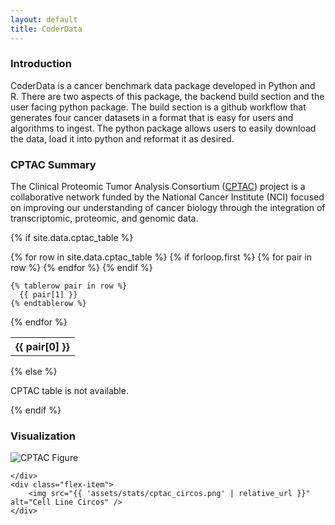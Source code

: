 ```yaml
---
layout: default
title: CoderData
---
```


<link rel="stylesheet" href="assets/css/style.css">


### Introduction
CoderData is a cancer benchmark data package developed in Python and R. 
There are two aspects of this package, the backend build section and the user facing python package.
The build section is a github workflow that generates four cancer datasets in a format that is easy for users and algorithms to ingest. 
The python package allows users to easily download the data, load it into python and reformat it as desired.

### CPTAC Summary

The Clinical Proteomic Tumor Analysis Consortium (<a href="https://gdc.cancer.gov/about-gdc/contributed-genomic-data-cancer-research/clinical-proteomic-tumor-analysis-consortium-cptac#:~:text=The%20National%20Cancer%20Institute's%20Clinical,and%20genome%20analysis%2C%20or%20proteogenomics" target="_blank">CPTAC</a>) 
project is a collaborative network funded by the National Cancer Institute (NCI) focused on improving our understanding of cancer biology through the integration of transcriptomic, proteomic, and genomic data.




{% if site.data.cptac_table %}
<table>
  {% for row in site.data.cptac_table %}
    {% if forloop.first %}
    <tr>
      {% for pair in row %}
        <th>{{ pair[0] }}</th>
      {% endfor %}
    </tr>
    {% endif %}

    {% tablerow pair in row %}
      {{ pair[1] }}
    {% endtablerow %}
  {% endfor %}
</table>
{% else %}
<p>CPTAC table is not available.</p>
{% endif %}

### Visualization

<div class="flex-container"> 
    <div class="flex-item">
        <img src="{{ 'assets/stats/Fig3_CPTAC.png' | relative_url }}" alt="CPTAC Figure" />

    </div>
    <div class="flex-item">
        <img src="{{ 'assets/stats/cptac_circos.png' | relative_url }}" alt="Cell Line Circos" />
    </div>
</div>
